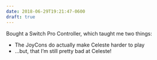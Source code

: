 ```yaml
---
date: 2018-06-29T19:21:47-0600
draft: true
---
```




Bought a Switch Pro Controller, which taught me two things:

*   The JoyCons do actually make Celeste harder to play
*   …but, that I’m still pretty bad at Celeste!



